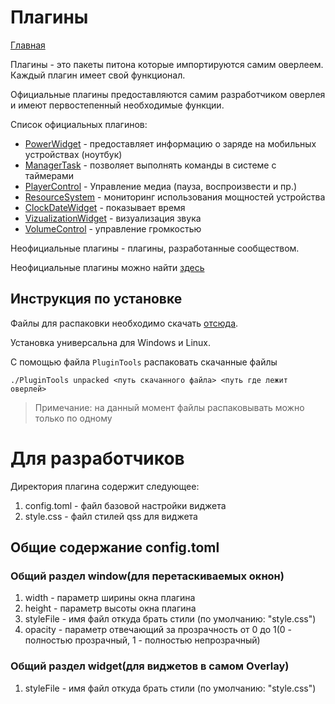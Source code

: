 # Плагины

[Главная](../README.md)

Плагины - это пакеты питона которые импортируются самим оверлеем. Каждый плагин имеет свой функционал.

Официальные плагины предоставляются самим разработчиком оверлея и имеют первостепенный необходимые функции.

Список официальных плагинов:

- [PowerWidget](powerWidget.md) - предоставляет информацию о заряде на мобильных устройствах (ноутбук)
- [ManagerTask](managerTask.md) - позволяет выполнять команды в системе с таймерами
- [PlayerControl](playerControl.md) - Управление медиа (пауза, воспроизвести и пр.)
- [ResourceSystem](resourceSystem.md) - мониторинг использования мощностей устройства
- [ClockDateWidget](clockDateWidget.md) - показывает время
- [VizualizationWidget](vizualizationWidget.md) - визуализация звука
- [VolumeControl](volumeControl.md) - управление громкостью

Неофициальные плагины - плагины, разработанные сообществом.

Неофициальные плагины можно найти [здесь](https://t.me/+rg2AILQRge9mNWVi)

## Инструкция по установке

Файлы для распаковки необходимо скачать [отсюда](https://drive.google.com/drive/u/0/folders/1krYymVtzthpDsN-dCUZNO8fpSV-806km).

 Установка универсальна  для Windows и Linux.

С помощью файла `PluginTools` распаковать скачанные файлы

```shell
./PluginTools unpacked <путь скачанного файла> <путь где лежит оверлей>
```

> Примечание: на данный момент файлы распаковывать можно только по одному

# Для разработчиков

Директория плагина содержит следующее:

1. config.toml -  файл базовой настройки виджета
2. style.css - файл стилей qss для виджета

## Общие содержание config.toml

### Общий раздел window(для перетаскиваемых окнон)

1. width - параметр ширины окна плагина
2. height - параметр высоты окна плагина
3. styleFile - имя файл откуда брать стили (по умолчанию: "style.css")
4. opacity - параметр отвечающий за прозрачность от 0 до 1(0 - полностью прозрачный, 1 - полностью непрозрачный)

### Общий раздел widget(для виджетов в самом Overlay)

1. styleFile - имя файл откуда брать стили (по умолчанию: "style.css")

